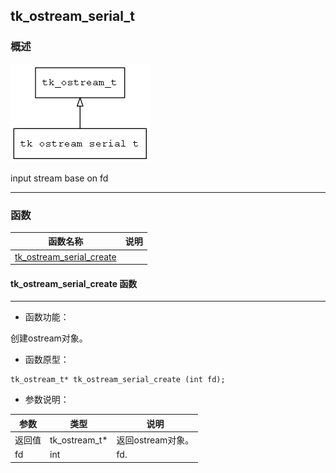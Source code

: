 ## tk\_ostream\_serial\_t
### 概述
![image](images/tk_ostream_serial_t_0.png)


 input stream base on fd


----------------------------------
### 函数
<p id="tk_ostream_serial_t_methods">

| 函数名称 | 说明 | 
| -------- | ------------ | 
| <a href="#tk_ostream_serial_t_tk_ostream_serial_create">tk\_ostream\_serial\_create</a> |  |
#### tk\_ostream\_serial\_create 函数
-----------------------

* 函数功能：

> <p id="tk_ostream_serial_t_tk_ostream_serial_create">
 创建ostream对象。





* 函数原型：

```
tk_ostream_t* tk_ostream_serial_create (int fd);
```

* 参数说明：

| 参数 | 类型 | 说明 |
| -------- | ----- | --------- |
| 返回值 | tk\_ostream\_t* | 返回ostream对象。 |
| fd | int | fd. |
